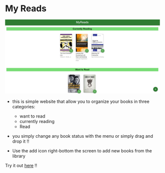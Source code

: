 # My Reads

![here](/public/my%20reads%20sample.JPG)

-   this is simple website that allow you to organize your books in three categories:

    -   want to read
    -   currently reading
    -   Read

-   you simply change any book status with the menu or simply drag and drop it !!

-   Use the add icon right-bottom the screen to add new books from the library

Try it out [here](https://my-reads-lib.netlify.app/) !!

